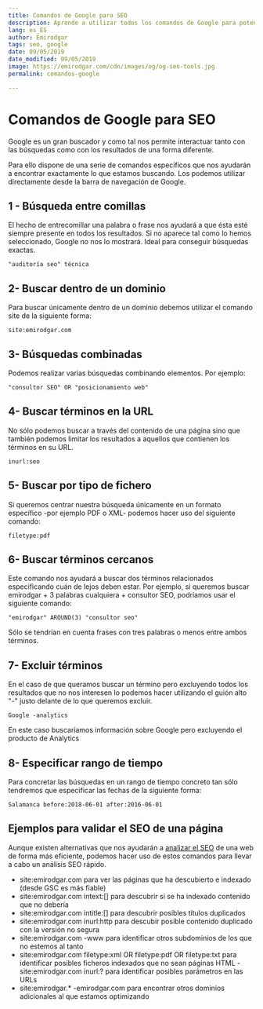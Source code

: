 ```yaml
---
title: Comandos de Google para SEO
description: Aprende a utilizar todos los comandos de Google para potenciar el SEO de tu página
lang: es_ES
author: Emirodgar
tags: seo, google
date: 09/05/2019
date_modified: 09/05/2019
image: https://emirodgar.com/cdn/images/og/og-seo-tools.jpg
permalink: comandos-google

---
```


# Comandos de Google para SEO

Google es un gran buscador y como tal nos permite interactuar tanto con las búsquedas como con los resultados de una forma diferente.

Para ello dispone de una serie de comandos específicos que nos ayudarán a encontrar exactamente lo que estamos buscando. Los podemos utilizar directamente desde la barra de navegación de Google.

## 1 - Búsqueda entre comillas

El hecho de entrecomillar una palabra o frase nos ayudará a que ésta esté siempre presente en todos los resultados. Si no aparece tal como lo hemos seleccionado, Google no nos lo mostrará. Ideal para conseguir búsquedas exactas.

```
"auditoría seo" técnica
```

## 2- Buscar dentro de un dominio

Para buscar únicamente dentro de un dominio debemos utilizar el comando site de la siguiente forma:

```
site:emirodgar.com
```

## 3- Búsquedas combinadas

Podemos realizar varias búsquedas combinando elementos. Por ejemplo:

```
"consultor SEO" OR "posicionamiento web"
```

## 4- Buscar términos en la URL

No sólo podemos buscar a través del contenido de una página sino que también podemos limitar los resultados a aquellos que contienen los términos en su URL.

```
inurl:seo
```

## 5- Buscar por tipo de fichero

Si queremos centrar nuestra búsqueda únicamente en un formato específico -por ejemplo PDF o XML- podemos hacer uso del siguiente comando:
```
filetype:pdf
```

## 6- Buscar términos cercanos

Este comando nos ayudará a buscar dos términos relacionados especificando cuán de lejos deben estar. Por ejemplo, si queremos buscar emirodgar + 3 palabras cualquiera + consultor SEO, podríamos usar el siguiente comando:
 
```
"emirodgar" AROUND(3) "consultor seo"
```

Sólo se tendrían en cuenta frases con tres palabras o menos entre ambos términos.

## 7- Excluir términos

En el caso de que queramos buscar un término pero excluyendo todos los resultados que no nos interesen lo podemos hacer utilizando el guión alto "-" justo delante de lo que queremos excluir.
```
Google -analytics
```
En este caso buscaríamos información sobre Google pero excluyendo el producto de Analytics

## 8- Especificar rango de tiempo

Para concretar las búsquedas en un rango de tiempo concreto tan sólo tendremos que especificar las fechas de la siguiente forma:

```
Salamanca before:2018-06-01 after:2016-06-01
```

## Ejemplos para validar el SEO de una página

Aunque existen alternativas que nos ayudarán a [analizar el SEO](factores-seo) de una web de forma más eficiente, podemos hacer uso de estos comandos para llevar a cabo un análisis SEO rápido.

- site:emirodgar.com para ver las páginas que ha descubierto e indexado (desde GSC es más fiable)
- site:emirodgar.com intext:[] para descubrir si se ha indexado contenido que no debería
- site:emirodgar.com intitle:[] para descubrir posibles títulos duplicados
- site:emirodgar.com inurl:http para descubir posible contenido duplicado con la versión no segura
- site:emirodgar.com -www para identificar otros subdominios de los que no estemos al tanto
- site:emirodgar.com filetype:xml OR filetype:pdf OR filetype:txt para identificar posibles ficheros indexados que no sean páginas HTML
-site:emirodgar.com inurl:? para identificar posibles parámetros en las URLs
- site:emirodgar.* -emirodgar.com para encontrar otros dominios adicionales al que estamos optimizando
<!--stackedit_data:
eyJoaXN0b3J5IjpbMTMxODIxODc1N119
-->